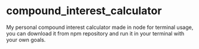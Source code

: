 # compound_interest_calculator
 My personal compound interest calculator made in node for terminal usage, you can download it from npm repository and run it in your terminal with your own goals. 
